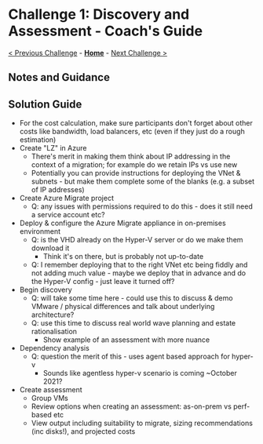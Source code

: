 # Challenge 1: Discovery and Assessment - Coach's Guide

[< Previous Challenge](./01-design.md) - **[Home](./README.md)** - [Next Challenge >](./03-prepare.md)

## Notes and Guidance


## Solution Guide

- For the cost calculation, make sure participants don't forget about other costs like bandwidth, load balancers, etc (even if they just do a rough estimation)
- Create "LZ" in Azure
    - There's merit in making them think about IP addressing in the context of a migration; for example do we retain IPs vs use new
    - Potentially you can provide instructions for deploying the VNet & subnets - but make them complete some of the blanks (e.g. a subset of IP addresses)
- Create Azure Migrate project
    - Q: any issues with permissions required to do this - does it still need a service account etc?
- Deploy & configure the Azure Migrate appliance in on-premises environment
    - Q: is the VHD already on the Hyper-V server or do we make them download it
		- Think it's on there, but is probably not up-to-date
    - Q: I remember deploying that to the right VNet etc being fiddly and not adding much value - maybe we deploy that in advance and do the Hyper-V config - just leave it turned off?
- Begin discovery
    - Q: will take some time here - could use this to discuss & demo VMware / physical differences and talk about underlying architecture?
    - Q: use this time to discuss real world wave planning and estate rationalisation
		- Show example of an assessment with more nuance
- Dependency analysis
    - Q: question the merit of this - uses agent based approach for hyper-v
		- Sounds like agentless hyper-v scenario is coming ~October 2021?
- Create assessment
    - Group VMs
    - Review options when creating an assessment: as-on-prem vs perf-based etc
    - View output including suitability to migrate, sizing recommendations (inc disks!), and projected costs